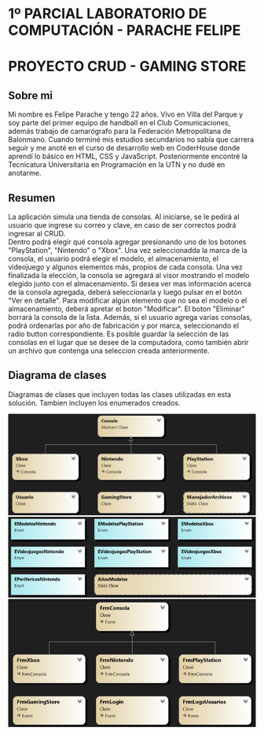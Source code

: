 # 1º PARCIAL LABORATORIO DE COMPUTACIÓN - PARACHE FELIPE
# PROYECTO CRUD - GAMING STORE

## Sobre mi
Mi nombre es Felipe Parache y tengo 22 años. Vivo en Villa del Parque y soy parte del primer equipo de handball en el Club Comunicaciones, además trabajo de camarógrafo para la Federación Metropolitana de Balonmano. Cuando terminé mis estudios secundarios no sabía que carrera seguir y me anoté en el curso de desarrollo web en CoderHouse donde aprendí lo básico en HTML, CSS y JavaScript. Posteriormente encontré la Tecnicatura Universitaria en Programación en la UTN y no dudé en anotarme.

## Resumen  

La aplicación simula una tienda de consolas.
Al iniciarse, se le pedirá al usuario que ingrese su correo y clave, en caso de ser correctos podrá ingresar al CRUD.  
Dentro podrá elegir qué consola agregar presionando uno de los botones "PlayStation", "Nintendo" o "Xbox". Una vez seleccionadda la marca de la consola, el usuario podrá elegir el modelo, el almacenamiento, el videojuego y algunos elementos más, propios de cada consola. Una vez finalizada la elección, la consola se agregará al visor mostrando el modelo elegido junto con el almacenamiento. Si desea ver mas información acerca de la consola agregada, deberá seleccionarla y luego pulsar en el botón "Ver en detalle". Para modificar algún elemento que no sea el modelo o el almacenamiento, deberá apretar el boton "Modificar". El boton "Eliminar" borrará la consola de la lista. 
Además, si el usuario agrega varias consolas, podrá ordenarlas por año de fabricación y por marca, seleccionando el radio button correspondiente.
Es posible guardar la selección de las consolas en el lugar que se desee de la computadora, como también abrir un archivo que contenga una seleccion creada anteriormente. 

## Diagrama de clases
Diagramas de clases que incluyen todas las clases utilizadas en esta solución. Tambien incluyen los enumerados creados. 

<img width="728" alt="image" src="https://github.com/FelipeParache/Parache.Felipe.PrimerParcial./blob/master/FrmGamingStore/Imagenes/imgDiagramaEntidades.png">
<img width="728" alt="image" src="https://github.com/FelipeParache/Parache.Felipe.PrimerParcial./blob/master/FrmGamingStore/Imagenes/imgDiagramaColecciones.png">
<img width="728" alt="image" src="https://github.com/FelipeParache/Parache.Felipe.PrimerParcial./blob/master/FrmGamingStore/Imagenes/imgDiagramaForms.png">
